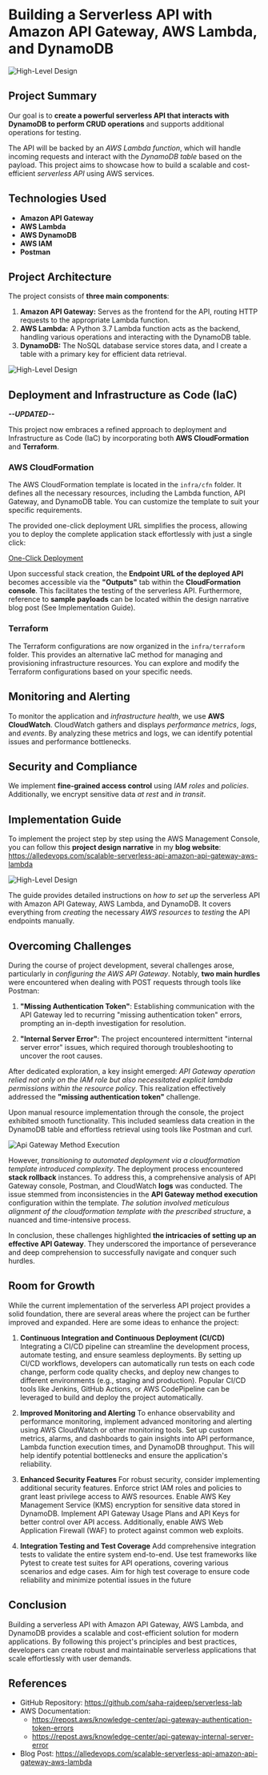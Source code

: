 
# Building a Serverless API with Amazon API Gateway, AWS Lambda, and DynamoDB

![High-Level Design](./images/serverless-resized-small.jpg)

## Project Summary
Our goal is to **create a powerful serverless API that interacts with DynamoDB to perform CRUD operations** and supports additional operations for testing. 

The API will be backed by an *AWS Lambda function*, which will handle incoming requests and interact with the *DynamoDB table* based on the payload. This project aims to showcase how to build a scalable and cost-efficient *serverless API* using AWS services.

## Technologies Used
- **Amazon API Gateway**
- **AWS Lambda**
- **AWS DynamoDB**
- **AWS IAM**
- **Postman**

## Project Architecture
The project consists of **three main components**:
1. **Amazon API Gateway:** Serves as the frontend for the API, routing HTTP requests to the appropriate Lambda function.
2. **AWS Lambda:** A Python 3.7 Lambda function acts as the backend, handling various operations and interacting with the DynamoDB table.
3. **DynamoDB:** The NoSQL database service stores data, and I create a table with a primary key for efficient data retrieval.

![High-Level Design](https://cdn.hashnode.com/res/hashnode/image/upload/v1690899236087/dd4f2db8-6930-4c67-819a-599a0db1e97e.png)


## Deployment and Infrastructure as Code (IaC) 
**_--UPDATED--_**

This project now embraces a refined approach to deployment and Infrastructure as Code (IaC) by incorporating both **AWS CloudFormation** and **Terraform**.

### AWS CloudFormation

The AWS CloudFormation template is located in the `infra/cfn` folder. It defines all the necessary resources, including the Lambda function, API Gateway, and DynamoDB table. You can customize the template to suit your specific requirements.

The provided one-click deployment URL simplifies the process, allowing you to deploy the complete application stack effortlessly with just a single click:

[One-Click Deployment](https://us-east-1.console.aws.amazon.com/cloudformation/home#/stacks/quickcreate?templateUrl=https://serverless-api-gateway-lambda-dynamodb.s3.amazonaws.com/cloudformation-template.yaml&stackName=serverless-api-gateway-lambda-dynamodb)

Upon successful stack creation, the **Endpoint URL of the deployed API** becomes accessible via the **"Outputs"** tab within the **CloudFormation console**. This facilitates the testing of the serverless API. Furthermore, reference to **sample payloads** can be located within the design narrative blog post (See Implementation Guide).

### Terraform

The Terraform configurations are now organized in the `infra/terraform` folder. This provides an alternative IaC method for managing and provisioning infrastructure resources. You can explore and modify the Terraform configurations based on your specific needs.

## Monitoring and Alerting
To monitor the application and *infrastructure health*, we use **AWS CloudWatch**. CloudWatch gathers and displays *performance metrics*, *logs*, and *events*. By analyzing these metrics and logs, we can identify potential issues and performance bottlenecks.

## Security and Compliance
We implement **fine-grained access control** using *IAM roles* and *policies*. Additionally, we encrypt sensitive data *at rest* and *in transit*. 

## Implementation Guide

To implement the project step by step using the AWS Management Console, you can follow this **project design narrative** in my **blog website**: https://alledevops.com/scalable-serverless-api-amazon-api-gateway-aws-lambda

![High-Level Design](./images/blog-sample-intro.JPG)

The guide provides detailed instructions on *how to set up* the serverless API with Amazon API Gateway, AWS Lambda, and DynamoDB. It covers everything from *creating* the necessary *AWS resources* to *testing* the API endpoints manually.

## Overcoming Challenges

During the course of project development, several challenges arose, particularly in *configuring the AWS API Gateway*. Notably, **two main hurdles** were encountered when dealing with POST requests through tools like Postman:

1. **"Missing Authentication Token"**: Establishing communication with the API Gateway led to recurring "missing authentication token" errors, prompting an in-depth investigation for resolution.

2. **"Internal Server Error"**: The project encountered intermittent "internal server error" issues, which required thorough troubleshooting to uncover the root causes.

After dedicated exploration, a key insight emerged: *API Gateway operation relied not only on the IAM role but also necessitated explicit lambda permissions within the resource policy*. This realization effectively addressed the **"missing authentication token"** challenge.

Upon manual resource implementation through the console, the project exhibited smooth functionality. This included seamless data creation in the DynamoDB table and effortless retrieval using tools like Postman and curl.

![Api Gateway Method Execution](./images/api-gateway-method-execution.JPG)

However, *transitioning to automated deployment via a cloudformation template introduced complexity*. The deployment process encountered **stack rollback** instances. To address this, a comprehensive analysis of API Gateway console, Postman, and CloudWatch **logs** was conducted. The issue stemmed from inconsistencies in the **API Gateway method execution** configuration within the template. *The solution involved meticulous alignment of the cloudformation template with the prescribed structure*, a nuanced and time-intensive process.

In conclusion, these challenges highlighted **the intricacies of setting up an effective API Gateway**. They underscored the importance of perseverance and deep comprehension to successfully navigate and conquer such hurdles.

## Room for Growth
While the current implementation of the serverless API project provides a solid foundation, there are several areas where the project can be further improved and expanded. Here are some ideas to enhance the project:

1. **Continuous Integration and Continuous Deployment (CI/CD)**
Integrating a CI/CD pipeline can streamline the development process, automate testing, and ensure seamless deployments. By setting up CI/CD workflows, developers can automatically run tests on each code change, perform code quality checks, and deploy new changes to different environments (e.g., staging and production). Popular CI/CD tools like Jenkins, GitHub Actions, or AWS CodePipeline can be leveraged to build and deploy the project automatically.

2. **Improved Monitoring and Alerting**
To enhance observability and performance monitoring, implement advanced monitoring and alerting using AWS CloudWatch or other monitoring tools. Set up custom metrics, alarms, and dashboards to gain insights into API performance, Lambda function execution times, and DynamoDB throughput. This will help identify potential bottlenecks and ensure the application's reliability.

3. **Enhanced Security Features**
For robust security, consider implementing additional security features. Enforce strict IAM roles and policies to grant least privilege access to AWS resources. Enable AWS Key Management Service (KMS) encryption for sensitive data stored in DynamoDB. Implement API Gateway Usage Plans and API Keys for better control over API access. Additionally, enable AWS Web Application Firewall (WAF) to protect against common web exploits.

4. **Integration Testing and Test Coverage**
Add comprehensive integration tests to validate the entire system end-to-end. Use test frameworks like Pytest to create test suites for API operations, covering various scenarios and edge cases. Aim for high test coverage to ensure code reliability and minimize potential issues in the future

## Conclusion
Building a serverless API with Amazon API Gateway, AWS Lambda, and DynamoDB provides a scalable and cost-efficient solution for modern applications. By following this project's principles and best practices, developers can create robust and maintainable serverless applications that scale effortlessly with user demands.

## References
- GitHub Repository: https://github.com/saha-rajdeep/serverless-lab
- AWS Documentation: 
  - https://repost.aws/knowledge-center/api-gateway-authentication-token-errors
  - https://repost.aws/knowledge-center/api-gateway-internal-server-error
- Blog Post: https://alledevops.com/scalable-serverless-api-amazon-api-gateway-aws-lambda
